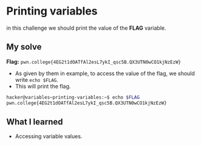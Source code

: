 # Printing variables
in this challenge we should print the value of the **FLAG** variable.

## My solve
**Flag:** `pwn.college{4EG2t1dOATfAl2esL7ykI_qsc5B.QX3UTN0wCO1kjNzEzW}`

- As given by them in example, to access the value of the flag, we should write `echo $FLAG`.
- This will print the flag.
```bash
hacker@variables~printing-variables:~$ echo $FLAG
pwn.college{4EG2t1dOATfAl2esL7ykI_qsc5B.QX3UTN0wCO1kjNzEzW}
```

## What I learned 
- Accessing variable values.
